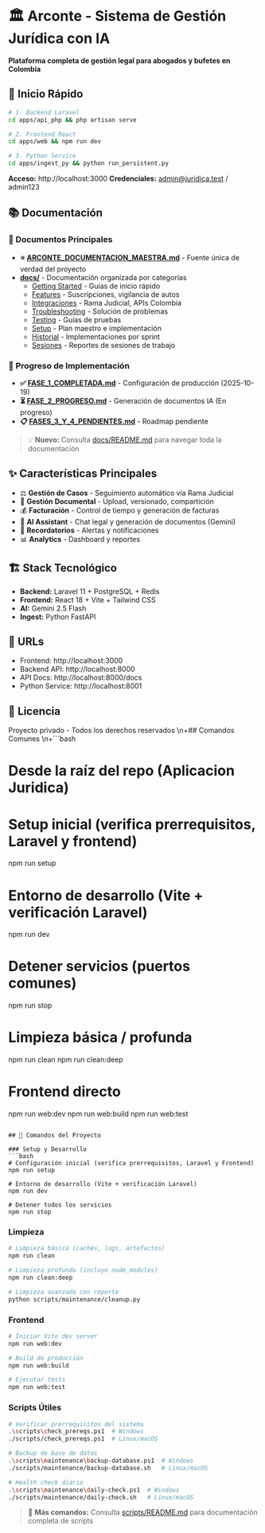 # 🏛️ Arconte - Sistema de Gestión Jurídica con IA

**Plataforma completa de gestión legal para abogados y bufetes en Colombia**

## 🚀 Inicio Rápido

```bash
# 1. Backend Laravel
cd apps/api_php && php artisan serve

# 2. Frontend React
cd apps/web && npm run dev

# 3. Python Service
cd apps/ingest_py && python run_persistent.py
```

**Acceso:** http://localhost:3000
**Credenciales:** admin@juridica.test / admin123

## 📚 Documentación

### 📖 Documentos Principales

- **⭐ [ARCONTE_DOCUMENTACION_MAESTRA.md](ARCONTE_DOCUMENTACION_MAESTRA.md)** - Fuente única de verdad del proyecto
- **[docs/](docs/)** - Documentación organizada por categorías
  - [Getting Started](docs/getting-started/) - Guías de inicio rápido
  - [Features](docs/features/) - Suscripciones, vigilancia de autos
  - [Integraciones](docs/integraciones/) - Rama Judicial, APIs Colombia
  - [Troubleshooting](docs/troubleshooting/) - Solución de problemas
  - [Testing](docs/testing/) - Guías de pruebas
  - [Setup](docs/setup/) - Plan maestro e implementación
  - [Historial](docs/historial/) - Implementaciones por sprint
  - [Sesiones](docs/sesiones/) - Reportes de sesiones de trabajo

### 🎯 Progreso de Implementación

- **✅ [FASE_1_COMPLETADA.md](FASE_1_COMPLETADA.md)** - Configuración de producción (2025-10-19)
- **⏳ [FASE_2_PROGRESO.md](FASE_2_PROGRESO.md)** - Generación de documentos IA (En progreso)
- **📋 [FASES_3_Y_4_PENDIENTES.md](FASES_3_Y_4_PENDIENTES.md)** - Roadmap pendiente

> 💡 **Nuevo:** Consulta [docs/README.md](docs/README.md) para navegar toda la documentación

## ✨ Características Principales

- ⚖️ **Gestión de Casos** - Seguimiento automático vía Rama Judicial
- 📄 **Gestión Documental** - Upload, versionado, compartición
- 💰 **Facturación** - Control de tiempo y generación de facturas
- 🤖 **AI Assistant** - Chat legal y generación de documentos (Gemini)
- 🔔 **Recordatorios** - Alertas y notificaciones
- 📊 **Analytics** - Dashboard y reportes

## 🏗️ Stack Tecnológico

- **Backend:** Laravel 11 + PostgreSQL + Redis
- **Frontend:** React 18 + Vite + Tailwind CSS
- **AI:** Gemini 2.5 Flash
- **Ingest:** Python FastAPI

## 📡 URLs

- Frontend: http://localhost:3000
- Backend API: http://localhost:8000
- API Docs: http://localhost:8000/docs
- Python Service: http://localhost:8001

## 📄 Licencia

Proyecto privado - Todos los derechos reservados
\n+## Comandos Comunes
\n+```bash
# Desde la raíz del repo (Aplicacion Juridica)

# Setup inicial (verifica prerrequisitos, Laravel y frontend)
npm run setup

# Entorno de desarrollo (Vite + verificación Laravel)
npm run dev

# Detener servicios (puertos comunes)
npm run stop

# Limpieza básica / profunda
npm run clean
npm run clean:deep

# Frontend directo
npm run web:dev
npm run web:build
npm run web:test
```

## 🔧 Comandos del Proyecto

### Setup y Desarrollo
```bash
# Configuración inicial (verifica prerrequisitos, Laravel y Frontend)
npm run setup

# Entorno de desarrollo (Vite + verificación Laravel)
npm run dev

# Detener todos los servicios
npm run stop
```

### Limpieza
```bash
# Limpieza básica (cachés, logs, artefactos)
npm run clean

# Limpieza profunda (incluye node_modules)
npm run clean:deep

# Limpieza avanzada con reporte
python scripts/maintenance/cleanup.py
```

### Frontend
```bash
# Iniciar Vite dev server
npm run web:dev

# Build de producción
npm run web:build

# Ejecutar tests
npm run web:test
```

### Scripts Útiles
```bash
# Verificar prerrequisitos del sistema
.\scripts\check_prereqs.ps1  # Windows
./scripts/check_prereqs.ps1  # Linux/macOS

# Backup de base de datos
.\scripts\maintenance\backup-database.ps1  # Windows
./scripts/maintenance/backup-database.sh   # Linux/macOS

# Health check diario
.\scripts\maintenance\daily-check.ps1  # Windows
./scripts/maintenance/daily-check.sh   # Linux/macOS
```

> 📘 **Más comandos:** Consulta [scripts/README.md](scripts/README.md) para documentación completa de scripts

